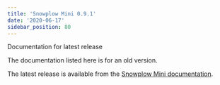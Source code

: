 ```yaml
---
title: 'Snowplow Mini 0.9.1'
date: '2020-06-17'
sidebar_position: 80
---
```


Documentation for latest release

The documentation listed here is for an old version.

The latest release is available from the [Snowplow Mini documentation](/docs/pipeline-components-and-applications/snowplow-mini/index.md).
